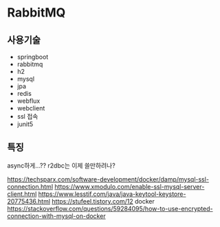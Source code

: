 # RabbitMQ

## 사용기술

- springboot
- rabbitmq
- h2
- mysql
- jpa
- redis
- webflux
- webclient
- ssl 접속
- junit5

## 특징

async하게...??
r2dbc는 이제 쓸만하려나?


https://techsparx.com/software-development/docker/damp/mysql-ssl-connection.html
https://www.xmodulo.com/enable-ssl-mysql-server-client.html
https://www.lesstif.com/java/java-keytool-keystore-20775436.html
https://stufeel.tistory.com/12
docker
https://stackoverflow.com/questions/59284095/how-to-use-encrypted-connection-with-mysql-on-docker
